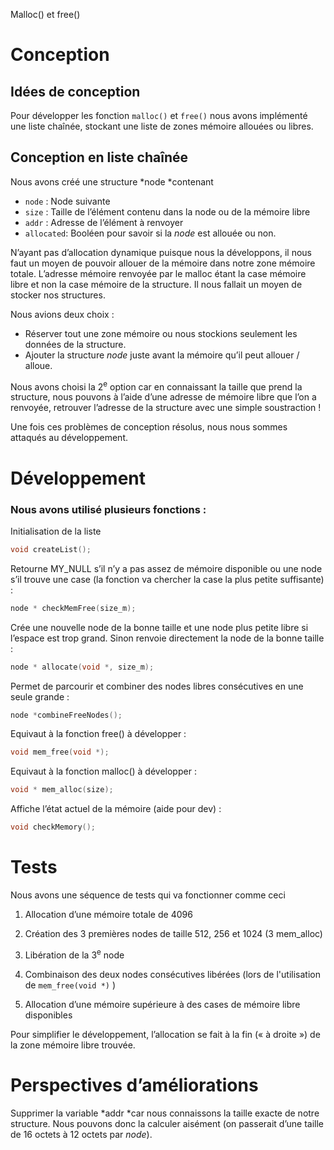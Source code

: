 Malloc() et free()

Conception
==========

Idées de conception
-------------------

Pour développer les fonction <code>malloc()</code> et <code>free()</code> nous avons implémenté une liste chaînée, stockant une liste de zones mémoire allouées ou libres.

Conception en liste chaînée
---------------------------

Nous avons créé une structure *node *contenant

-   <code>node</code> : Node suivante
-   <code>size</code> : Taille de l’élément contenu dans la node ou de la mémoire libre
-   <code>addr</code> : Adresse de l’élément à renvoyer
-   <code>allocated</code>: Booléen pour savoir si la *node* est allouée ou non.

N’ayant pas d’allocation dynamique puisque nous la développons, il nous faut un moyen de pouvoir allouer de la mémoire dans notre zone mémoire totale. L’adresse mémoire renvoyée par le malloc étant la case mémoire libre et non la case mémoire de la structure. Il nous fallait un moyen de stocker nos structures.

Nous avions deux choix :

-   Réserver tout une zone mémoire ou nous stockions seulement les données de la structure.
-   Ajouter la structure *node* juste avant la mémoire qu’il peut allouer / alloue.

Nous avons choisi la 2<sup>e</sup> option car en connaissant la taille que prend la structure, nous pouvons à l’aide d’une adresse de mémoire libre que l’on a renvoyée, retrouver l’adresse de la structure avec une simple soustraction !

Une fois ces problèmes de conception résolus, nous nous sommes attaqués au développement.

Développement
=============

### Nous avons utilisé plusieurs fonctions :

Initialisation de la liste
```c
void createList();
```

Retourne MY_NULL  s’il n’y a pas assez de mémoire disponible ou une node s’il trouve une case (la fonction va chercher la case la plus petite suffisante) :
```c
node * checkMemFree(size_m);
```

Crée une nouvelle node de la bonne taille et une node plus petite libre si l’espace est trop grand. Sinon renvoie directement la node de la bonne taille :
```c
node * allocate(void *, size_m);
```

Permet de parcourir et combiner des nodes libres consécutives en une seule grande : 
```c
node *combineFreeNodes();
```

Equivaut à la fonction free() à développer :
```c
void mem_free(void *); 
```

Equivaut à la fonction malloc() à développer :
```c
void * mem_alloc(size);
```

Affiche l’état actuel de la mémoire (aide pour dev) :
```c
void checkMemory();
```

Tests
=====

Nous avons une séquence de tests qui va fonctionner comme ceci

1.  Allocation d’une mémoire totale de 4096
2.  Création des 3 premières nodes de taille 512, 256 et 1024 (3 mem_alloc)
3.  Libération de la 3<sup>e</sup> node
4.  Combinaison des deux nodes consécutives libérées (lors de l'utilisation de <code>mem_free(void *)</code> )

1.  Allocation d’une mémoire supérieure à des cases de mémoire libre disponibles

Pour simplifier le développement, l’allocation se fait à la fin (« à droite ») de la zone mémoire libre trouvée.

Perspectives d’améliorations
============================

Supprimer la variable *addr *car nous connaissons la taille exacte de notre structure. Nous pouvons donc la calculer aisément (on passerait d’une taille de 16 octets à 12 octets par *node*).
